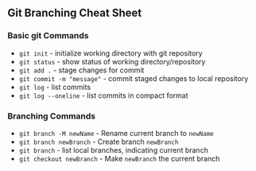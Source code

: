 ## Git Branching Cheat Sheet


### Basic git Commands
* `git init` - initialize working directory with git repository
* `git status` - show status of working directory/repository
* `git add .` - stage changes for commit
* `git commit -m "message"` - commit staged changes to local repository
* `git log` - list commits
* `git log --oneline` - list commits in compact format

### Branching Commands
* `git branch -M newName` - Rename current branch to `newName`
* `git branch newBranch` - Create branch `newBranch`
* `git branch` - list local branches, indicating current branch
* `git checkout newBranch` - Make `newBranch` the current branch
